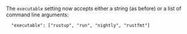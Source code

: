 The `executable` setting now accepts either a string (as before) or a list of
command line arguments:

```sublime-settings
  "executable": ["rustup", "run", "nightly", "rustfmt"]
```
